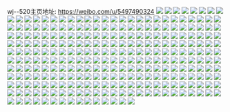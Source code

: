 wj--520主页地址: https://weibo.com/u/5497490324 
![](https://wx4.sinaimg.cn/mw2000/00602UmMly1h8woksj69qj31o02804qp.jpg) 
![](https://wx4.sinaimg.cn/mw2000/00602UmMly1h8woksz3hjj31o01o0niy.jpg) 
![](https://wx4.sinaimg.cn/mw2000/00602UmMly1h8wokti0ejj31o02804oq.jpg) 
![](https://wx4.sinaimg.cn/mw2000/00602UmMly1h8wokuf5joj31o02804qp.jpg) 
![](https://wx4.sinaimg.cn/mw2000/00602UmMly1h89i65dnrzj31400u07am.jpg) 
![](https://wx4.sinaimg.cn/mw2000/00602UmMly1h89i65u5slj31400u07b9.jpg) 
![](https://wx4.sinaimg.cn/mw2000/00602UmMly1h89i663tdoj31400u0agp.jpg) 
![](https://wx4.sinaimg.cn/mw2000/00602UmMly1h83qosasr7j313z0u0n2y.jpg) 
![](https://wx4.sinaimg.cn/mw2000/00602UmMly1h83qosn0g1j31400u0jx4.jpg) 
![](https://wx4.sinaimg.cn/mw2000/00602UmMly1h7put1kvd7j30u0140h0n.jpg) 
![](https://wx4.sinaimg.cn/mw2000/00602UmMly1h7put0zov7j30u0140k6q.jpg) 
![](https://wx4.sinaimg.cn/mw2000/00602UmMly1h7lv6immuej31400u0dm0.jpg) 
![](https://wx4.sinaimg.cn/mw2000/00602UmMly1h7lvc9dft9j30u0140q8w.jpg) 
![](https://wx4.sinaimg.cn/mw2000/00602UmMly1h6rdapynpcj32dc35s4qt.jpg) 
![](https://wx4.sinaimg.cn/mw2000/00602UmMly1h695wcbpplj31400u0dfx.jpg) 
![](https://wx4.sinaimg.cn/mw2000/00602UmMly1h695wckyz5j30u00u0ta4.jpg) 
![](https://wx4.sinaimg.cn/mw2000/00602UmMly1h695wctnwrj30u00u074a.jpg) 
![](https://wx4.sinaimg.cn/mw2000/00602UmMly1h695wc21iwj30u00u0aa3.jpg) 
![](https://wx4.sinaimg.cn/mw2000/00602UmMly1h5ytdztlvrj30u00u0q4q.jpg) 
![](https://wx4.sinaimg.cn/mw2000/00602UmMly1h5cbf2bkd5j30tu0tu43b.jpg) 
![](https://wx4.sinaimg.cn/mw2000/00602UmMly1h5228i9px0j31hc0u0tmz.jpg) 
![](https://wx4.sinaimg.cn/mw2000/00602UmMly1h50libr3sjj323u35s4qs.jpg) 
![](https://wx4.sinaimg.cn/mw2000/00602UmMly1h50lt8op3oj335s23unph.jpg) 
![](https://wx4.sinaimg.cn/mw2000/00602UmMly1h50liecp07j323u35sx6r.jpg) 
![](https://wx4.sinaimg.cn/mw2000/00602UmMly1h50liqim7zj335s23u4qt.jpg) 
![](https://wx4.sinaimg.cn/mw2000/00602UmMly1h50li3hszkj323b350npg.jpg) 
![](https://wx4.sinaimg.cn/mw2000/00602UmMly1h50lhy7vtsj335s23u7wl.jpg) 
![](https://wx4.sinaimg.cn/mw2000/00602UmMly1h4pc7fzxn8j30rs0kuae2.jpg) 
![](https://wx4.sinaimg.cn/mw2000/00602UmMly1h4pc7g7vs7j30rs0kudjs.jpg) 
![](https://wx4.sinaimg.cn/mw2000/00602UmMly1h4pc7gk77wj30rs0kuwip.jpg) 
![](https://wx4.sinaimg.cn/mw2000/00602UmMly1h4pc7hxv5vj31o02804qp.jpg) 
![](https://wx4.sinaimg.cn/mw2000/00602UmMly1h4dc2g0viij31aa1pp1j8.jpg) 
![](https://wx4.sinaimg.cn/mw2000/00602UmMly1h4a08s8886j32bc3341l0.jpg) 
![](https://wx4.sinaimg.cn/mw2000/00602UmMly1h4a08udhg2j31vh2hyhdu.jpg) 
![](https://wx4.sinaimg.cn/mw2000/00602UmMly1h4a08vehkmj30sg16o4lk.jpg) 
![](https://wx4.sinaimg.cn/mw2000/00602UmMly1h1wrjknldfj32801o0kjl.jpg) 
![](https://wx4.sinaimg.cn/mw2000/00602UmMly1h1wrjow7jjj32801o0npd.jpg) 
![](https://wx4.sinaimg.cn/mw2000/00602UmMly1h1wrjjakwoj32801o0qv5.jpg) 
![](https://wx4.sinaimg.cn/mw2000/00602UmMly1h1wrjmse6jj32801o0kjl.jpg) 
![](https://wx4.sinaimg.cn/mw2000/00602UmMly1h0xtcopz6qj316o1kwtwk.jpg) 
![](https://wx4.sinaimg.cn/mw2000/00602UmMly1gz5622mulej32c02c0u0y.jpg) 
![](https://wx4.sinaimg.cn/mw2000/00602UmMly1gz5624nbttj32c02c0u0y.jpg) 
![](https://wx4.sinaimg.cn/mw2000/00602UmMly1gz5626000cj32c02c0b2a.jpg) 
![](https://wx4.sinaimg.cn/mw2000/00602UmMly1gz1rs9tp03j32c02c0u0y.jpg) 
![](https://wx4.sinaimg.cn/mw2000/00602UmMly1gyohqoj308j308906fwf5.jpg) 
![](https://wx4.sinaimg.cn/mw2000/00602UmMly1gymmtn51r8j30sg1rztvq.jpg) 
![](https://wx4.sinaimg.cn/mw2000/00602UmMly1gx281hfaexj32c02c01kz.jpg) 
![](https://wx4.sinaimg.cn/mw2000/00602UmMly1gx281k51ajj32c02c01ky.jpg) 
![](https://wx4.sinaimg.cn/mw2000/00602UmMly1gwym5zujc8j31o01o01fw.jpg) 
![](https://wx4.sinaimg.cn/mw2000/00602UmMly1gwuotf3hi9j31o01o01kx.jpg) 
![](https://wx4.sinaimg.cn/mw2000/00602UmMly1gwg33jq9ykj30lc0sg102.jpg) 
![](https://wx4.sinaimg.cn/mw2000/00602UmMly1gwcm4vv7hrj329o35su15.jpg) 
![](https://wx4.sinaimg.cn/mw2000/00602UmMly1gw3istute7j33282aoe82.jpg) 
![](https://wx4.sinaimg.cn/mw2000/00602UmMly1gw22t3sommj32ds1sgx6p.jpg) 
![](https://wx4.sinaimg.cn/mw2000/00602UmMly1gvxcre2u6fj32c0340e82.jpg) 
![](https://wx4.sinaimg.cn/mw2000/00602UmMly1gvxcrexattj31dw1uinpd.jpg) 
![](https://wx4.sinaimg.cn/mw2000/00602UmMly1gvpltgr1duj623635s1ky02.jpg) 
![](https://wx4.sinaimg.cn/mw2000/00602UmMly1gvpltmf6zsj62dc35su0x02.jpg) 
![](https://wx4.sinaimg.cn/mw2000/00602UmMly1gvpltnulvtj62dc35sb2902.jpg) 
![](https://wx4.sinaimg.cn/mw2000/00602UmMly1gvpltrzanfj62a13f1qv702.jpg) 
![](https://wx4.sinaimg.cn/mw2000/00602UmMly1gvmcs0nizkj61hc0u0n5f02.jpg) 
![](https://wx4.sinaimg.cn/mw2000/00602UmMly1gvmcs1e6eej61400u0wjk02.jpg) 
![](https://wx4.sinaimg.cn/mw2000/00602UmMly1gvmcs8cvp3j60qo0v4abt02.jpg) 
![](https://wx4.sinaimg.cn/mw2000/00602UmMly1gvijtcrxyyj63282aoe8202.jpg) 
![](https://wx4.sinaimg.cn/mw2000/00602UmMly1gvijtnd713j63282aohdu02.jpg) 
![](https://wx4.sinaimg.cn/mw2000/00602UmMly1gvijtlnwwwj63282aonpe02.jpg) 
![](https://wx4.sinaimg.cn/mw2000/00602UmMly1gvijtgj1iij63282aonpe02.jpg) 
![](https://wx4.sinaimg.cn/mw2000/00602UmMly1gvijtf2rqpj62ao3281kz02.jpg) 
![](https://wx4.sinaimg.cn/mw2000/00602UmMly1gvijtkg0vwj63282ao1kz02.jpg) 
![](https://wx4.sinaimg.cn/mw2000/00602UmMly1gvijtbfm0gj62io1w04qq02.jpg) 
![](https://wx4.sinaimg.cn/mw2000/00602UmMly1gvijtdox00j62io1w0qv502.jpg) 
![](https://wx4.sinaimg.cn/mw2000/00602UmMly1gvijtouctdj63282aox6p02.jpg) 
![](https://wx4.sinaimg.cn/mw2000/00602UmMly1gvi6df70mhj60u01hc0v202.jpg) 
![](https://wx4.sinaimg.cn/mw2000/00602UmMly1gvi6dfncv3j60u01hcmxs02.jpg) 
![](https://wx4.sinaimg.cn/mw2000/00602UmMly1gvge151lsoj61400u0dmr02.jpg) 
![](https://wx4.sinaimg.cn/mw2000/00602UmMly1gvcbl0lb6mj616o16o17s02.jpg) 
![](https://wx4.sinaimg.cn/mw2000/00602UmMly1gv80essgu9j60k00qoju502.jpg) 
![](https://wx4.sinaimg.cn/mw2000/00602UmMly1gv80et59oqj60k00qon0k02.jpg) 
![](https://wx4.sinaimg.cn/mw2000/00602UmMly1gv80eth7fzj60k00qo77h02.jpg) 
![](https://wx4.sinaimg.cn/mw2000/00602UmMly1gv80etup8xj60k00qoad802.jpg) 
![](https://wx4.sinaimg.cn/mw2000/00602UmMly1gv80eu9692j60k00qo77d02.jpg) 
![](https://wx4.sinaimg.cn/mw2000/00602UmMly1gv80eunpeyj60k00qoq6502.jpg) 
![](https://wx4.sinaimg.cn/mw2000/00602UmMly1gv80ev57slj60k00qon0702.jpg) 
![](https://wx4.sinaimg.cn/mw2000/00602UmMly1gv2hf0cvjsj33kg2ocqv8.jpg) 
![](https://wx4.sinaimg.cn/mw2000/00602UmMly1gv044ai7a3j331229tu0y.jpg) 
![](https://wx4.sinaimg.cn/mw2000/00602UmMly1gv044e27m3j62dc35sqv702.jpg) 
![](https://wx4.sinaimg.cn/mw2000/00602UmMly1guogjuxi4vj63282aob2b02.jpg) 
![](https://wx4.sinaimg.cn/mw2000/00602UmMly1gunaz8hp0jj60u01400xh02.jpg) 
![](https://wx4.sinaimg.cn/mw2000/00602UmMly1guio6coojlj61kw16o7k602.jpg) 
![](https://wx4.sinaimg.cn/mw2000/00602UmMly1guf8k9389ij62ao3281kz02.jpg) 
![](https://wx4.sinaimg.cn/mw2000/00602UmMly1gttk1ijh9oj61400u044g02.jpg) 
![](https://wx4.sinaimg.cn/mw2000/00602UmMly1gtiotz3a05j63282aohdv02.jpg) 
![](https://wx4.sinaimg.cn/mw2000/00602UmMly1gtasczlyfcj30u00u043y.jpg) 
![](https://wx4.sinaimg.cn/mw2000/00602UmMly1gtasd0n6jmj30u00u0791.jpg) 
![](https://wx4.sinaimg.cn/mw2000/00602UmMly1gtad3de4foj30u00u0q5t.jpg) 
![](https://wx4.sinaimg.cn/mw2000/00602UmMly1gtad3e2zgoj30u00u0whw.jpg) 
![](https://wx4.sinaimg.cn/mw2000/00602UmMly1gtad3eudg4j30u00u0q6a.jpg) 
![](https://wx4.sinaimg.cn/mw2000/00602UmMly1gtad3fkpzqj30u00u0mzp.jpg) 
![](https://wx4.sinaimg.cn/mw2000/00602UmMly1gtad3g88sbj30u00u00ud.jpg) 
![](https://wx4.sinaimg.cn/mw2000/00602UmMly1gtad3gtbigj30u00u0q3x.jpg) 
![](https://wx4.sinaimg.cn/mw2000/00602UmMly1gt9tki7g38j30zk0k0djb.jpg) 
![](https://wx4.sinaimg.cn/mw2000/00602UmMly1gt9g5pkcxoj30u00u0dkg.jpg) 
![](https://wx4.sinaimg.cn/mw2000/00602UmMly1gt9g5qi94bj30u00u0tc4.jpg) 
![](https://wx4.sinaimg.cn/mw2000/00602UmMly1gt3hl1i9o8j32mo1z07wh.jpg) 
![](https://wx4.sinaimg.cn/mw2000/00602UmMly1gt3hl23qzaj32k41x24qp.jpg) 
![](https://wx4.sinaimg.cn/mw2000/00602UmMly1gt3hl340pdj32tc240qv6.jpg) 
![](https://wx4.sinaimg.cn/mw2000/00602UmMly1gt3hl4d5yjj32tc240kjm.jpg) 
![](https://wx4.sinaimg.cn/mw2000/00602UmMly1gt3gwr4bksj32ao2aox6p.jpg) 
![](https://wx4.sinaimg.cn/mw2000/00602UmMly1gsul92ldsgj30u00u0wn9.jpg) 
![](https://wx4.sinaimg.cn/mw2000/00602UmMly1gsul93ihfvj32ao2aokjm.jpg) 
![](https://wx4.sinaimg.cn/mw2000/00602UmMly1gsul94l2jtj32ao2aoe82.jpg) 
![](https://wx4.sinaimg.cn/mw2000/00602UmMly1gsul95d58mj32ao2aokjl.jpg) 
![](https://wx4.sinaimg.cn/mw2000/00602UmMly1gsul96tlq9j32ao2aokjl.jpg) 
![](https://wx4.sinaimg.cn/mw2000/00602UmMly1gsuf2fispfj32ao328b2a.jpg) 
![](https://wx4.sinaimg.cn/mw2000/00602UmMly1gsuf2gi72tj33282aoe82.jpg) 
![](https://wx4.sinaimg.cn/mw2000/00602UmMly1gsuf2d74mhj32ao2aoe82.jpg) 
![](https://wx4.sinaimg.cn/mw2000/00602UmMly1gsuf2ebkq7j32ao2aoqv6.jpg) 
![](https://wx4.sinaimg.cn/mw2000/00602UmMly1gsr90rzyfoj31w12ipkjl.jpg) 
![](https://wx4.sinaimg.cn/mw2000/00602UmMly1gsnay80ckuj30u00u0q5h.jpg) 
![](https://wx4.sinaimg.cn/mw2000/00602UmMly1gsnay89pggj30u00u00un.jpg) 
![](https://wx4.sinaimg.cn/mw2000/00602UmMly1gsnay8hucej30qo0xvaci.jpg) 
![](https://wx4.sinaimg.cn/mw2000/00602UmMly1grzkjdmurkj31kw16ox6p.jpg) 
![](https://wx4.sinaimg.cn/mw2000/00602UmMly1grzkj9ulbwj31kw16oqv5.jpg) 
![](https://wx4.sinaimg.cn/mw2000/00602UmMly1grzkjelbdkj31kw16o1ky.jpg) 
![](https://wx4.sinaimg.cn/mw2000/00602UmMgy1grnltoxcd7j30u01o0nb7.jpg) 
![](https://wx4.sinaimg.cn/mw2000/00602UmMgy1grnltqdedcj30u0190ajo.jpg) 
![](https://wx4.sinaimg.cn/mw2000/00602UmMgy1grnltrhp6dj30u00u0jty.jpg) 
![](https://wx4.sinaimg.cn/mw2000/00602UmMgy1grnltsnan6j30u00u0n48.jpg) 
![](https://wx4.sinaimg.cn/mw2000/00602UmMgy1grnltuvbhfj30u00u0dk5.jpg) 
![](https://wx4.sinaimg.cn/mw2000/00602UmMgy1grnltvyh2tj30u00u0gsm.jpg) 
![](https://wx4.sinaimg.cn/mw2000/00602UmMgy1grnlttplf4j30u00u078b.jpg) 
![](https://wx4.sinaimg.cn/mw2000/00602UmMgy1grnltwygkgj30u00u0wjw.jpg) 
![](https://wx4.sinaimg.cn/mw2000/00602UmMgy1grnltxy54nj30u00u0tfb.jpg) 
![](https://wx4.sinaimg.cn/mw2000/00602UmMgy1grmvpmyyjjj321x35su0y.jpg) 
![](https://wx4.sinaimg.cn/mw2000/00602UmMgy1grmvq1yc8vj323135su0y.jpg) 
![](https://wx4.sinaimg.cn/mw2000/00602UmMgy1grmvpsohtsj622u35shdu02.jpg) 
![](https://wx4.sinaimg.cn/mw2000/00602UmMgy1grmvpxyne8j323335sqv7.jpg) 
![](https://wx4.sinaimg.cn/mw2000/00602UmMgy1grmvq86rq3j32dc35sb2d.jpg) 
![](https://wx4.sinaimg.cn/mw2000/00602UmMgy1grmvq4l67lj322x35s1kz.jpg) 
![](https://wx4.sinaimg.cn/mw2000/00602UmMgy1grmvqbsfprj323u35s7wm.jpg) 
![](https://wx4.sinaimg.cn/mw2000/00602UmMgy1grmvpqlkvij32dc35snpg.jpg) 
![](https://wx4.sinaimg.cn/mw2000/00602UmMgy1grmvqdzr0qj323f35snpe.jpg) 
![](https://wx4.sinaimg.cn/mw2000/00602UmMly1gra36nfo2gj321u21ukjo.jpg) 
![](https://wx4.sinaimg.cn/mw2000/00602UmMly1gqltsvq48xj316o16onpd.jpg) 
![](https://wx4.sinaimg.cn/mw2000/00602UmMly1gqltswbrd7j316o16okjl.jpg) 
![](https://wx4.sinaimg.cn/mw2000/00602UmMly1gqltsxnv0ej316o16okjl.jpg) 
![](https://wx4.sinaimg.cn/mw2000/00602UmMly1gqltsyec9tj316o16onpd.jpg) 
![](https://wx4.sinaimg.cn/mw2000/00602UmMly1gq4k5hm3h2j33342bcu12.jpg) 
![](https://wx4.sinaimg.cn/mw2000/00602UmMly1gq4k5leppnj32bc334qv9.jpg) 
![](https://wx4.sinaimg.cn/mw2000/00602UmMly1gpep12xrapj30qo0qo7au.jpg) 
![](https://wx4.sinaimg.cn/mw2000/00602UmMly1goru9i5zluj32ao2aox6q.jpg) 
![](https://wx4.sinaimg.cn/mw2000/00602UmMly1gnks1eo5plj32ao2ao7wi.jpg) 
![](https://wx4.sinaimg.cn/mw2000/00602UmMly1gnks1dpwkmj32ao2aob2a.jpg) 
![](https://wx4.sinaimg.cn/mw2000/00602UmMly1gnks1b5bnrj316o16oqq9.jpg) 
![](https://wx4.sinaimg.cn/mw2000/00602UmMly1gnks1xb3r5j316o16o7wh.jpg) 
![](https://wx4.sinaimg.cn/mw2000/00602UmMly1gndxoth0wij32io2iob2b.jpg) 
![](https://wx4.sinaimg.cn/mw2000/00602UmMly1gncrduamuxj32ao2aou0y.jpg) 
![](https://wx4.sinaimg.cn/mw2000/00602UmMly1gncrdvm742j32ao2aonpf.jpg) 
![](https://wx4.sinaimg.cn/mw2000/00602UmMly1gn8d8qzn5kj33282aonpe.jpg) 
![](https://wx4.sinaimg.cn/mw2000/00602UmMly1gn8d8s20raj33282aohdu.jpg) 
![](https://wx4.sinaimg.cn/mw2000/00602UmMly1gn25fdzhf8j32io2iob2d.jpg) 
![](https://wx4.sinaimg.cn/mw2000/00602UmMly1gn25ff9cpij32io2iokjp.jpg) 
![](https://wx4.sinaimg.cn/mw2000/00602UmMly1gn25fgvgdgj32io2io1l2.jpg) 
![](https://wx4.sinaimg.cn/mw2000/00602UmMly1gn25fidyv5j32io2iob2e.jpg) 
![](https://wx4.sinaimg.cn/mw2000/00602UmMly1gn25fkvpmdj32io2io7wl.jpg) 
![](https://wx4.sinaimg.cn/mw2000/00602UmMly1gn25fmq3i5j32io2iohdz.jpg) 
![](https://wx4.sinaimg.cn/mw2000/00602UmMly1gn25fo8dxhj32io2io1l2.jpg) 
![](https://wx4.sinaimg.cn/mw2000/00602UmMly1gn25fprze4j32io2iob2d.jpg) 
![](https://wx4.sinaimg.cn/mw2000/00602UmMly1gn25frppaoj32io2iox6t.jpg) 
![](https://wx4.sinaimg.cn/mw2000/00602UmMly1gn25ft1pnhj32io2io7wl.jpg) 
![](https://wx4.sinaimg.cn/mw2000/00602UmMly1gn25fuhfyvj32io2ioe86.jpg) 
![](https://wx4.sinaimg.cn/mw2000/00602UmMly1gmqp49yl8jj316o16oh9g.jpg) 
![](https://wx4.sinaimg.cn/mw2000/00602UmMly1gmqp4ahfhyj316o16okjl.jpg) 
![](https://wx4.sinaimg.cn/mw2000/00602UmMly1gmqp4bk9woj32ao2aoe83.jpg) 
![](https://wx4.sinaimg.cn/mw2000/00602UmMly1gm9b34mppwj316o16onlv.jpg) 
![](https://wx4.sinaimg.cn/mw2000/00602UmMly1gm9b354g2hj316o16o1a2.jpg) 
![](https://wx4.sinaimg.cn/mw2000/00602UmMly1gm9b35pty1j31kw16o1kx.jpg) 
![](https://wx4.sinaimg.cn/mw2000/00602UmMly1gm0funoj05j30u00u0794.jpg) 
![](https://wx4.sinaimg.cn/mw2000/00602UmMly1glldwbxdyjj30u0140tdj.jpg) 
![](https://wx4.sinaimg.cn/mw2000/00602UmMly1glldw9ev9lj31400u0dmc.jpg) 
![](https://wx4.sinaimg.cn/mw2000/00602UmMly1glldwdf8abj30u0140gqa.jpg) 
![](https://wx4.sinaimg.cn/mw2000/00602UmMly1glldw8o3d4j31400u014k.jpg) 
![](https://wx4.sinaimg.cn/mw2000/00602UmMly1glldwe6w32j30u00u0tcw.jpg) 
![](https://wx4.sinaimg.cn/mw2000/00602UmMly1glldwa2437j30u00u0795.jpg) 
![](https://wx4.sinaimg.cn/mw2000/00602UmMly1gldt9kdz4ej30qo0hi41q.jpg) 
![](https://wx4.sinaimg.cn/mw2000/00602UmMly1gl5095jmpwj316o16o4qp.jpg) 
![](https://wx4.sinaimg.cn/mw2000/00602UmMly1gl5097ljocj316o16o4qp.jpg) 
![](https://wx4.sinaimg.cn/mw2000/00602UmMly1gktf2xgdw0j316o16o1kx.jpg) 
![](https://wx4.sinaimg.cn/mw2000/00602UmMly1gkpvpn4zauj32ao2aou0y.jpg) 
![](https://wx4.sinaimg.cn/mw2000/00602UmMly1gkpvpxfac4j32ao2aonpe.jpg) 
![](https://wx4.sinaimg.cn/mw2000/00602UmMly1gkpvpqxqfpj31xd1xdhdt.jpg) 
![](https://wx4.sinaimg.cn/mw2000/00602UmMly1gkpvpow3a7j316o16o7wh.jpg) 
![](https://wx4.sinaimg.cn/mw2000/00602UmMly1gkpvpssl8tj321s2qcqv8.jpg) 
![](https://wx4.sinaimg.cn/mw2000/00602UmMly1gkpvpo6xwaj316o16onpd.jpg) 
![](https://wx4.sinaimg.cn/mw2000/00602UmMly1gkpvpq8j5dj32ao2aou0z.jpg) 
![](https://wx4.sinaimg.cn/mw2000/00602UmMly1gkpvruvam2j31400u00z6.jpg) 
![](https://wx4.sinaimg.cn/mw2000/00602UmMly1gkpvprevfzj316o16okdq.jpg) 
![](https://wx4.sinaimg.cn/mw2000/00602UmMly1gk8x7hxz2jj329m29mkjn.jpg) 
![](https://wx4.sinaimg.cn/mw2000/00602UmMly1gk8x7bigd4j329e1p2qv5.jpg) 
![](https://wx4.sinaimg.cn/mw2000/00602UmMly1gk8x7gclepj33j72nfkjt.jpg) 
![](https://wx4.sinaimg.cn/mw2000/00602UmMly1gk1z207tfwj32io1w0u0y.jpg) 
![](https://wx4.sinaimg.cn/mw2000/00602UmMly1gk1z21h2m8j32io1w0x6q.jpg) 
![](https://wx4.sinaimg.cn/mw2000/00602UmMly1gk0kum1fhgj30u00u0af6.jpg) 
![](https://wx4.sinaimg.cn/mw2000/00602UmMly1gk0kula2krj30u00u078o.jpg) 
![](https://wx4.sinaimg.cn/mw2000/00602UmMly1gk0kukhvc9j30u00u0769.jpg) 
![](https://wx4.sinaimg.cn/mw2000/00602UmMly1gjxaykrua5j32eo2eo1kz.jpg) 
![](https://wx4.sinaimg.cn/mw2000/00602UmMly1gjj7ljcd8jj31400u00y2.jpg) 
![](https://wx4.sinaimg.cn/mw2000/00602UmMly1gjj7lkl4icj31400u0tdb.jpg) 
![](https://wx4.sinaimg.cn/mw2000/00602UmMly1gjhyghvmbmj31o01o07wh.jpg) 
![](https://wx4.sinaimg.cn/mw2000/00602UmMly1gjhygf1v9yj31o01o04qp.jpg) 
![](https://wx4.sinaimg.cn/mw2000/00602UmMly1gjhyggedbqj31o01o0kjl.jpg) 
![](https://wx4.sinaimg.cn/mw2000/00602UmMly1gjhygju4bej31o01o0e81.jpg) 
![](https://wx4.sinaimg.cn/mw2000/00602UmMly1gjde59y8vzj32bc3344qq.jpg) 
![](https://wx4.sinaimg.cn/mw2000/00602UmMly1gjde5bt4i6j30u00u0h5d.jpg) 
![](https://wx4.sinaimg.cn/mw2000/00602UmMly1gjde5cf716j30u00u07p5.jpg) 
![](https://wx4.sinaimg.cn/mw2000/00602UmMly1gjde5b3b0qj32bc3347wi.jpg) 
![](https://wx4.sinaimg.cn/mw2000/00602UmMly1gjde5ekoi6j33k02o0npf.jpg) 
![](https://wx4.sinaimg.cn/mw2000/00602UmMly1gjde5fxmmnj33k02o0u0z.jpg) 
![](https://wx4.sinaimg.cn/mw2000/00602UmMly1gjddzop1xej32ao2aob2a.jpg) 
![](https://wx4.sinaimg.cn/mw2000/00602UmMly1gjddznu099j32ao2ao1ky.jpg) 
![](https://wx4.sinaimg.cn/mw2000/00602UmMly1gjddzr2emsj32ao2aob29.jpg) 
![](https://wx4.sinaimg.cn/mw2000/00602UmMly1gjddzym3wcj32ao2ao1kz.jpg) 
![](https://wx4.sinaimg.cn/mw2000/00602UmMly1gjddzphncwj32ao2aokjm.jpg) 
![](https://wx4.sinaimg.cn/mw2000/00602UmMly1gjddzqd08fj32ao2aox6p.jpg) 
![](https://wx4.sinaimg.cn/mw2000/00602UmMly1gjddzwt4xhj32ao2aou0x.jpg) 
![](https://wx4.sinaimg.cn/mw2000/00602UmMly1gjddzxns75j32ao2aokjl.jpg) 
![](https://wx4.sinaimg.cn/mw2000/00602UmMly1gjddzto623j32ao2aokjn.jpg) 
![](https://wx4.sinaimg.cn/mw2000/00602UmMly1gishcgqeqfj32ao2aohdt.jpg) 
![](https://wx4.sinaimg.cn/mw2000/00602UmMly1giigvrudrrj31qi1qr1kx.jpg) 
![](https://wx4.sinaimg.cn/mw2000/00602UmMly1gih5lsyo11j30qo0k1aca.jpg) 
![](https://wx4.sinaimg.cn/mw2000/00602UmMly1gieljoio8jj316o16o1kx.jpg) 
![](https://wx4.sinaimg.cn/mw2000/00602UmMly1gidp29259dj30u00u0wi3.jpg) 
![](https://wx4.sinaimg.cn/mw2000/00602UmMly1gibfj554byj31qi1rmkjl.jpg) 
![](https://wx4.sinaimg.cn/mw2000/00602UmMly1ghxbvi2gmuj30u00u0wiu.jpg) 
![](https://wx4.sinaimg.cn/mw2000/00602UmMly1ghxbvivbdej30u00u0jx9.jpg) 
![](https://wx4.sinaimg.cn/mw2000/00602UmMly1ghwakhpfxjj32ao2aou0y.jpg) 
![](https://wx4.sinaimg.cn/mw2000/00602UmMly1ghwakaoazqj32ao2aohdu.jpg) 
![](https://wx4.sinaimg.cn/mw2000/00602UmMly1ghwakkp1y8j32ao2aokjm.jpg) 
![](https://wx4.sinaimg.cn/mw2000/00602UmMly1ghwakn2xb5j32ao2aox6q.jpg) 
![](https://wx4.sinaimg.cn/mw2000/00602UmMly1ghwakewkhlj32ao2aohdv.jpg) 
![](https://wx4.sinaimg.cn/mw2000/00602UmMly1ghn1o9y787j316o16okjl.jpg) 
![](https://wx4.sinaimg.cn/mw2000/00602UmMly1ghn1o1i4b3j32ao2akx6s.jpg) 
![](https://wx4.sinaimg.cn/mw2000/00602UmMly1ghn1o5sjvyj32ao2aohdv.jpg) 
![](https://wx4.sinaimg.cn/mw2000/00602UmMly1ghn1o8mkgsj32ao2ao4qq.jpg) 
![](https://wx4.sinaimg.cn/mw2000/00602UmMly1ghmxxtfd8ej316o16onpd.jpg) 
![](https://wx4.sinaimg.cn/mw2000/00602UmMly1gh5jlk49ryj31400u0ahp.jpg) 
![](https://wx4.sinaimg.cn/mw2000/00602UmMly1gh5jll1vh2j31400u07cd.jpg) 
![](https://wx4.sinaimg.cn/mw2000/00602UmMly1gh5jlm0xzvj31400u0n2l.jpg) 
![](https://wx4.sinaimg.cn/mw2000/00602UmMly1gh5jlmwj2hj31400u0n2d.jpg) 
![](https://wx4.sinaimg.cn/mw2000/00602UmMly1gh12hbonuaj31400u04em.jpg) 
![](https://wx4.sinaimg.cn/mw2000/00602UmMly1gh12hcvajkj30u10u0k46.jpg) 
![](https://wx4.sinaimg.cn/mw2000/00602UmMly1ggpofedbvdj316o16o4qp.jpg) 
![](https://wx4.sinaimg.cn/mw2000/00602UmMly1ggpofcyr3dj31o0190x6q.jpg) 
![](https://wx4.sinaimg.cn/mw2000/00602UmMly1ggpofga7wnj33282aoqv7.jpg) 
![](https://wx4.sinaimg.cn/mw2000/00602UmMly1gg73vtmtnnj33282aox6r.jpg) 
![](https://wx4.sinaimg.cn/mw2000/00602UmMly1gg73vvl66jj33282ao7wl.jpg) 
![](https://wx4.sinaimg.cn/mw2000/00602UmMly1gg73vyoo3yj33282aou10.jpg) 
![](https://wx4.sinaimg.cn/mw2000/00602UmMly1gg73w0he6lj33282aohdx.jpg) 
![](https://wx4.sinaimg.cn/mw2000/00602UmMly1gfu6gpv4hxj30u00u0jv2.jpg) 
![](https://wx4.sinaimg.cn/mw2000/00602UmMly1gfrszjbn69j33282aob2c.jpg) 
![](https://wx4.sinaimg.cn/mw2000/00602UmMly1gfr63uua67j31400u0jx4.jpg) 
![](https://wx4.sinaimg.cn/mw2000/00602UmMly1gfr63voelsj31400u0446.jpg) 
![](https://wx4.sinaimg.cn/mw2000/00602UmMly1gf4bootpw2j30u00u0aht.jpg) 
![](https://wx4.sinaimg.cn/mw2000/00602UmMly1geljpn8ar8j30u00u0jux.jpg) 
![](https://wx4.sinaimg.cn/mw2000/00602UmMly1ge8s0lgcutj30u0184n17.jpg) 
![](https://wx4.sinaimg.cn/mw2000/00602UmMly1gd43f3rezej32io1w0hdt.jpg) 
![](https://wx4.sinaimg.cn/mw2000/00602UmMly1gd1k1xwndlj31400u07bt.jpg) 
![](https://wx4.sinaimg.cn/mw2000/00602UmMly1gd1k1yli6uj31400u0dkb.jpg) 
![](https://wx4.sinaimg.cn/mw2000/00602UmMly1gbj4n76sh1j30r209zwhj.jpg) 
![](https://wx4.sinaimg.cn/mw2000/00602UmMly1gbdtq4jq2bj30u00u0twe.jpg) 
![](https://wx4.sinaimg.cn/mw2000/00602UmMly1gbdtq5ao4mj30u00u0e3i.jpg) 
![](https://wx4.sinaimg.cn/mw2000/00602UmMly1gancbd07e0j313a0u0grh.jpg) 
![](https://wx4.sinaimg.cn/mw2000/00602UmMly1gagg440tz1j31400u0af8.jpg) 
